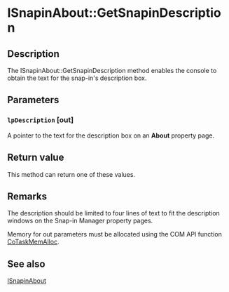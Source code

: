 # ISnapinAbout::GetSnapinDescription

## Description

The ISnapinAbout::GetSnapinDescription method enables the console to obtain the text for the snap-in's description box.

## Parameters

### `lpDescription` [out]

A pointer to the text for the description box on an **About** property page.

## Return value

This method can return one of these values.

## Remarks

The description should be limited to four lines of text to fit the description windows on the Snap-in Manager property pages.

Memory for out parameters must be allocated using the COM API function
[CoTaskMemAlloc](https://learn.microsoft.com/windows/desktop/api/combaseapi/nf-combaseapi-cotaskmemalloc).

## See also

[ISnapinAbout](https://learn.microsoft.com/windows/desktop/api/mmc/nn-mmc-isnapinabout)
